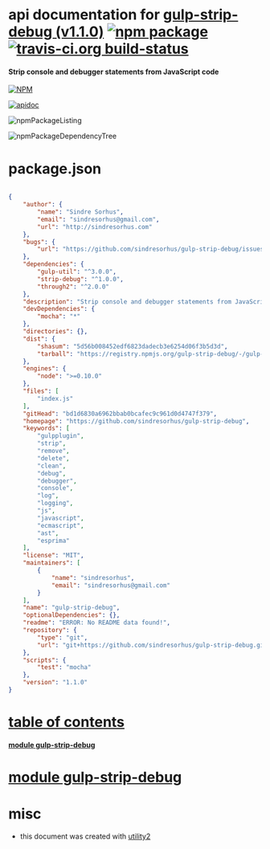 # api documentation for  [gulp-strip-debug (v1.1.0)](https://github.com/sindresorhus/gulp-strip-debug)  [![npm package](https://img.shields.io/npm/v/npmdoc-gulp-strip-debug.svg?style=flat-square)](https://www.npmjs.org/package/npmdoc-gulp-strip-debug) [![travis-ci.org build-status](https://api.travis-ci.org/npmdoc/node-npmdoc-gulp-strip-debug.svg)](https://travis-ci.org/npmdoc/node-npmdoc-gulp-strip-debug)
#### Strip console and debugger statements from JavaScript code

[![NPM](https://nodei.co/npm/gulp-strip-debug.png?downloads=true)](https://www.npmjs.com/package/gulp-strip-debug)

[![apidoc](https://npmdoc.github.io/node-npmdoc-gulp-strip-debug/build/screenCapture.buildNpmdoc.browser._2Fhome_2Ftravis_2Fbuild_2Fnpmdoc_2Fnode-npmdoc-gulp-strip-debug_2Ftmp_2Fbuild_2Fapidoc.html.png)](https://npmdoc.github.io/node-npmdoc-gulp-strip-debug/build..beta..travis-ci.org/apidoc.html)

![npmPackageListing](https://npmdoc.github.io/node-npmdoc-gulp-strip-debug/build/screenCapture.npmPackageListing.svg)

![npmPackageDependencyTree](https://npmdoc.github.io/node-npmdoc-gulp-strip-debug/build/screenCapture.npmPackageDependencyTree.svg)



# package.json

```json

{
    "author": {
        "name": "Sindre Sorhus",
        "email": "sindresorhus@gmail.com",
        "url": "http://sindresorhus.com"
    },
    "bugs": {
        "url": "https://github.com/sindresorhus/gulp-strip-debug/issues"
    },
    "dependencies": {
        "gulp-util": "^3.0.0",
        "strip-debug": "^1.0.0",
        "through2": "^2.0.0"
    },
    "description": "Strip console and debugger statements from JavaScript code",
    "devDependencies": {
        "mocha": "*"
    },
    "directories": {},
    "dist": {
        "shasum": "5d56b008452edf6823dadecb3e6254d06f3b5d3d",
        "tarball": "https://registry.npmjs.org/gulp-strip-debug/-/gulp-strip-debug-1.1.0.tgz"
    },
    "engines": {
        "node": ">=0.10.0"
    },
    "files": [
        "index.js"
    ],
    "gitHead": "bd1d6830a6962bbab0bcafec9c961d0d4747f379",
    "homepage": "https://github.com/sindresorhus/gulp-strip-debug",
    "keywords": [
        "gulpplugin",
        "strip",
        "remove",
        "delete",
        "clean",
        "debug",
        "debugger",
        "console",
        "log",
        "logging",
        "js",
        "javascript",
        "ecmascript",
        "ast",
        "esprima"
    ],
    "license": "MIT",
    "maintainers": [
        {
            "name": "sindresorhus",
            "email": "sindresorhus@gmail.com"
        }
    ],
    "name": "gulp-strip-debug",
    "optionalDependencies": {},
    "readme": "ERROR: No README data found!",
    "repository": {
        "type": "git",
        "url": "git+https://github.com/sindresorhus/gulp-strip-debug.git"
    },
    "scripts": {
        "test": "mocha"
    },
    "version": "1.1.0"
}
```



# <a name="apidoc.tableOfContents"></a>[table of contents](#apidoc.tableOfContents)

#### [module gulp-strip-debug](#apidoc.module.gulp-strip-debug)



# <a name="apidoc.module.gulp-strip-debug"></a>[module gulp-strip-debug](#apidoc.module.gulp-strip-debug)



# misc
- this document was created with [utility2](https://github.com/kaizhu256/node-utility2)
